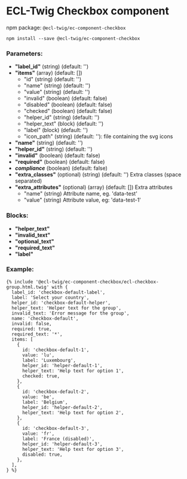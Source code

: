 # ECL-Twig Checkbox component

npm package: `@ecl-twig/ec-component-checkbox`

```shell
npm install --save @ecl-twig/ec-component-checkbox
```

### Parameters:

- **"label_id"** (string) (default: '')
- **"items"** (array) (default: [])
  - "id" (string) (default: '')
  - "name" (string) (default: '')
  - "value" (string) (default: '')
  - "invalid" (boolean) (default: false)
  - "disabled" (boolean) (default: false)
  - "checked" (boolean) (default: false)
  - "helper_id" (string) (default: '')
  - "helper_text" (block) (default: '')
  - "label" (block) (default: '')
  - "icon_path" (string) (default: ''): file containing the svg icons
- **"name"** (string) (default: '')
- **"helper_id"** (string) (default: '')
- **"invalid"** (boolean) (default: false)
- **"required"** (boolean) (default: false)
- **_compliance_** (boolean) (default: false)
- **"extra_classes"** (optional) (string) (default: '') Extra classes (space separated)
- **"extra_attributes"** (optional) (array) (default: []) Extra attributes
  - "name" (string) Attribute name, eg. 'data-test'
  - "value" (string) Attribute value, eg: 'data-test-1'

### Blocks:

- **"helper_text"**
- **"invalid_text"**
- **"optional_text"**
- **"required_text"**
- **"label"**

### Example:

<!-- prettier-ignore -->
```twig
{% include '@ecl-twig/ec-component-checkbox/ecl-checkbox-group.html.twig' with { 
  label_id: 'checkbox-default-label', 
  label: 'Select your country', 
  helper_id: 'checkbox-default-helper', 
  helper_text: 'Helper text for the group', 
  invalid_text: 'Error message for the group', 
  name: 'checkbox-default', 
  invalid: false, 
  required: true, 
  required_text: '*', 
  items: [ 
    { 
      id: 'checkbox-default-1', 
      value: 'lu', 
      label: 'Luxembourg', 
      helper_id: 'helper-default-1', 
      helper_text: 'Help text for option 1', 
      checked: true, 
    }, 
    { 
      id: 'checkbox-default-2', 
      value: 'be', 
      label: 'Belgium', 
      helper_id: 'helper-default-2', 
      helper_text: 'Help text for option 2', 
    }, 
    { 
      id: 'checkbox-default-3', 
      value: 'fr', 
      label: 'France (disabled)', 
      helper_id: 'helper-default-3', 
      helper_text: 'Help text for option 3', 
      disabled: true, 
    }, 
  ], 
} %}
```
